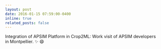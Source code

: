 ```yaml
---
layout: post
date: 2016-01-15 07:59:00-0400
inline: true
related_posts: false
---
```


Integration of APSIM Platform in Crop2ML: Work visit of APSIM developers in Montpellier. :sparkles: :smile:
